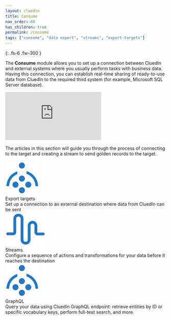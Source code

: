 ```yaml
---
layout: cluedin
title: Consume
nav_order: 80
has_children: true
permalink: /consume
tags: ["consume", "data export", "streams", "export-targets"]
---
```


{: .fs-6 .fw-300 }

The **Consume** module allows you to set up a connection between CluedIn and external systems where you usually perform tasks with business data. Having this connection, you can establish real-time sharing of ready-to-use data from CluedIn to the required third system (for example, Microsoft SQL Server database).

<div class="videoFrame">
<iframe src="https://player.vimeo.com/video/903400504?badge=0&amp;autopause=0&amp;player_id=0&amp;app_id=58479" frameborder="0" allow="autoplay; fullscreen; picture-in-picture" title="Data export"></iframe>
</div>

The articles in this section will guide you through the process of connecting to the target and creating a stream to send golden records to the target.

<div class="card-line">
  <div class="card" href="/consume/export-targets">
    <div class="icon"><img src="/assets/icons/export-target.svg" alt="getting started"/></div>
    <div class="title">Export targets</div>
    <div class="content">Set up a connection to an external destination where data from CluedIn can be sent</div>
  </div>
   <div class="card" href="consume/streams">
    <div class="icon"><img src="/assets/icons/streams.svg" alt="getting started"/></div>
    <div class="title">Streams</div>
    <div class="content">Configure a sequence of actions and transformations for your data before it reaches the destination</div>
  </div>
   <div class="card" href="/graphql">
    <div class="icon"><img src="/assets/icons/export-target.svg" alt="getting started"/></div>
    <div class="title">GraphQL</div>
    <div class="content">Query your data using CluedIn GraphQL endpoint: retrieve entities by ID or specific vocabulary keys, perform full-text search, and more</div>
  </div>
</div>
